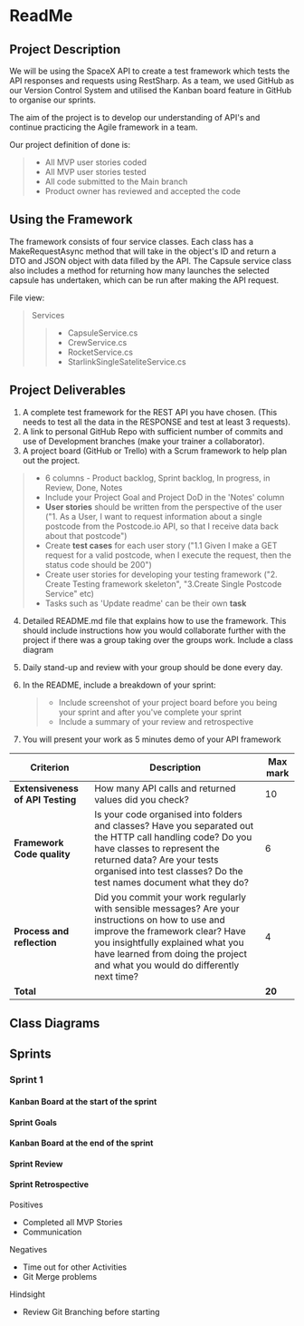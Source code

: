 # ReadMe

## Project Description

We will be using the SpaceX API to create a test framework which tests the API responses and requests using RestSharp. As a team, we used GitHub as our Version Control System and utilised the Kanban board feature in GitHub to organise our sprints.

The aim of the project is to develop our understanding of API's and continue practicing the Agile framework in a team.

Our project definition of done is:

> - All MVP user stories coded
> - All MVP user stories tested
> - All code submitted to the Main branch
> - Product owner has reviewed and accepted the code

## Using the Framework

The framework consists of four service classes. Each class has a MakeRequestAsync method that will take in the object's ID and return a DTO and JSON object with data filled by the API. The Capsule service class also includes a method for returning how many launches the selected capsule has undertaken, which can be run after making the API request.

File view:
> Services
> >  - CapsuleService.cs
> >  - CrewService.cs
> >  - RocketService.cs
> >  - StarlinkSingleSateliteService.cs

## Project Deliverables 

1. A complete test framework for the REST API you have chosen. (This needs to test all the data in the RESPONSE and test at least 3 requests). 
2. A link to personal GitHub Repo with sufficient number of commits and use of Development branches (make your trainer a collaborator). 
3. A project board (GitHub or Trello) with a Scrum framework to help plan out the project. 

> - 6 columns - Product backlog, Sprint backlog, In progress, in Review, Done, Notes 
> - Include your Project Goal and Project DoD in the 'Notes' column 
> - **User stories** should be written from the perspective of the user ("1. As a User, I want to request information about a single postcode from the Postcode.io API, so that I receive data back about that postcode") 
> - Create **test cases** for each user story ("1.1 Given I make a GET request for a valid postcode, when I execute the request, then the status code should be 200") 
> - Create user stories for developing your testing framework ("2. Create Testing framework skeleton", "3.Create Single Postcode Service" etc) 
> - Tasks such as 'Update readme' can be their own **task** 

4. Detailed README.md file that explains how to use the framework. This should include instructions how you would collaborate further with the project if there was a group taking over the groups work. Include a class diagram 

5. Daily stand-up and review with your group should be done every day. 

6. In the README, include a breakdown of your sprint: 

   > - Include screenshot of your project board before you being your sprint and after you've complete your sprint 
   > - Include a summary of your review and retrospective 

7. You will present your work as 5 minutes demo of your API framework 

| **Criterion**                            | **Description**                                              | **Max mark** |
| ---------------------------------------- | ------------------------------------------------------------ | ------------ |
| **Extensiveness of** **API** **Testing** | How many API calls and returned values did you check?        | 10           |
| **Framework Code quality**               | Is your code organised into folders and classes? Have you separated out the HTTP call handling code? Do you have classes to represent the returned data? Are your tests organised into test classes? Do the test names document what they do? | 6            |
| **Process and reflection**               | Did you commit your work regularly with sensible messages? Are your instructions on how to use and improve the framework clear? Have you insightfully explained what you have learned from doing the project and what you would do differently next time? | 4            |
| **Total**                                |                                                              | **20**       |



## Class Diagrams



## Sprints

### Sprint 1

#### Kanban Board at the start of the sprint



#### Sprint Goals



#### Kanban Board at the end of the sprint



#### Sprint Review



#### Sprint Retrospective

Positives
- Completed all MVP Stories
- Communication

Negatives
- Time out for other Activities
- Git Merge problems

Hindsight
- Review Git Branching before starting


